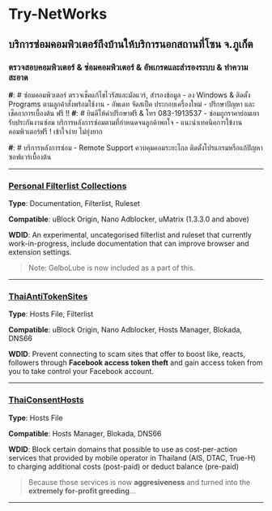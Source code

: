 # Try-NetWorks
## บริการซ่อมคอมพิวเตอร์ถึงบ้านให้บริการนอกสถานที่โซน จ.ภูเก็ต
### ตรวจสอบคอมพิวเตอร์ & ซ่อมคอมพิวเตอร์ & อัพเกรดและสำรองระบบ & ทำความสะอาด

**#**: # ซ่อมคอมพิวเตอร์ ตรวจเช็คแก้ไขไวรัสและมัลแวร์, สำรองข้อมูล
		- ลง Windows & ติดตั้ง Programs ตามลูกค้าสั่งพร้อมใช้งาน 
		- อัพเดท จัดสเป็ค ประกอบเครื่องใหม่
		- ปรึกษาปัญหา และเช็คอาการเบื้องต้น ฟรี !!
**#**: # ยินดีให้คำปรึกษาฟรี & โทร 083-1913537
		- ซ่อมถูกราคาย่อมเยา รับประกันงานซ๋อม บริการหลังการซ่อมตามที่กำหนดจนลูกค้าพอใจ
		- แนะนำเทคนิคการใข้งานคอมพิวเตอร์ฟรี ! เข้าใจง่าย ไม่ยุ่งยาก

**#**: # บริการหลังการซ่อม
		- Remote Support ควบคุมคอมระยะไกล ติดตั้งโปรแกรมหรือแก้ปัญหาซอฟแวร์เบื้องต้น

- - - - - - - - - -
### [Personal Filterlist Collections](https://github.com/kowith337/PersonalFilterListCollection)
**Type**: Documentation, Filterlist, Ruleset

**Compatible**: uBlock Origin, Nano Adblocker, uMatrix (1.3.3.0 and above)

**WDID**: An experimental, uncategorised filterlist and ruleset that currently work-in-progress, include documentation that can improve browser and extension settings.
> Note: GelboLube is now included as a part of this.

- - - - - - - - - -
### [ThaiAntiTokenSites](https://github.com/kowith337/ThaiAntiTokenSites)
**Type**: Hosts File, Filterlist

**Compatible**: uBlock Origin, Nano Adblocker, Hosts Manager, Blokada, DNS66

**WDID**: Prevent connecting to scam sites that offer to boost like, reacts, followers through **Facebook access token theft** and gain access token from you to take control your Facebook account.

- - - - - - - - - -
### [ThaiConsentHosts](https://github.com/kowith337/ThaiConsentHosts)
**Type**: Hosts File

**Compatible**: Hosts Manager, Blokada, DNS66

**WDID**: Block certain domains that possible to use as cost-per-action services that provided by mobile operator in Thailand (AIS, DTAC, True-H) to charging additional costs (post-paid) or deduct balance (pre-paid)
> Because those services is now **aggresiveness** and turned into the **extremely for-profit greeding**...

- - - - - - - - - -
